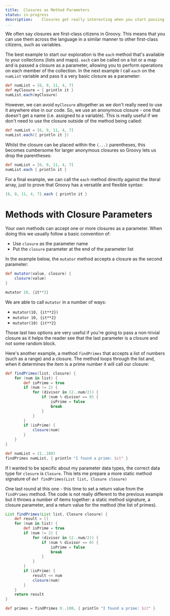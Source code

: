 ```yaml
---
title:	Closures as Method Parameters
status:	in-progress
description:	Closures get really interesting when you start passing them around
...
```


We often say closures are first-class citizens in Groovy. This means that you can use them across the language in a similar manner to other first-class citizens, such as variables. 

The best example to start our exploration is the `each` method that's available to your collections (lists and maps). `each` can be called on a list or a map and is passed a closure as a parameter, allowing you to perform operations on each member of the collection. In the next example I call `each` on the `numList` variable and pass it a very basic closure as a parameter:

```groovy
def numList = [6, 9, 11, 4, 7]
def myClosure = { println it }
numList.each(myClosure)
```

However, we can avoid `myClosure` altogether as we don't really need to use it anywhere else in our code. So, we use an anonymous closure - one that doesn't get a name (i.e. assigned to a variable). This is really useful if we don't need to use the closure outside of the method being called:

```groovy
def numList = [6, 9, 11, 4, 7]
numList.each({ println it })
```

Whilst the closure can be placed within the `(...)` parentheses, this becomes cumbersome for larger anonymous closures so Groovy lets us drop the parentheses:

```groovy
def numList = [6, 9, 11, 4, 7]
numList.each { println it }
```

For a final example, we can call the `each` method directly against the literal array, just to prove that Groovy has a versatile and flexible syntax:

```groovy
[6, 9, 11, 4, 7].each { println it }
```

# Methods with Closure Parameters

Your own methods can accept one or more closures as a parameter. When doing this we usually follow a basic convention of:

* Use `closure` as the parameter name
* Put the `closure` parameter at the end of the parameter list

In the example below, the `mutator` method accepts a closure as the second parameter:

```groovy
def mutator(value, closure) {
    closure(value)
}

mutator 10, {it**2}
```

We are able to call `mutator` in a number of ways:

* `mutator(10, {it**2})`
* `mutator 10, {it**2}`
* `mutator(10) {it**2}`

Those last two options are very useful if you're going to pass a non-trivial closure as it helps the reader see that the last parameter is a closure and not some random block.

Here's another example, a method `findPrimes` that accepts a list of numbers (such as a range) and a closure. The method loops through the list and, when it determines the item is a prime number it will call our closure:

```groovy
def findPrimes(list, closure) {
    for (num in list) {
        def isPrime = true
        if (num != 2) {
            for (divisor in (2..num/2)) {
                if (num % divisor == 0) {
                    isPrime = false
                    break
                }
            }
        }
        if (isPrime) {
            closure(num)
        }
    }
}

def numList = (1..100)
findPrimes numList, { println "I found a prime: $it" }
```

If I wanted to be specific about my parameter data types, the correct data type for `closure` is `Closure`.  This lets me prepare a more static method signature of `def findPrimes(List list, Closure closure) `

One last round at this one - this time to set a return value from the `findPrimes` method. The code is not really different to the previous example but it throws a number of items together: a static method signature, a closure parameter, and a return value for the method (the list of primes).

```groovy
List findPrimes(List list, Closure closure) {
    def result = []
    for (num in list) {
        def isPrime = true
        if (num != 2) {
            for (divisor in (2..num/2)) {
                if (num % divisor == 0) {
                    isPrime = false
                    break
                }
            }
        }
        if (isPrime) {
            result << num
            closure(num)
        }
    }
    return result
}

def primes = findPrimes 0..100, { println "I found a prime: $it" }
```